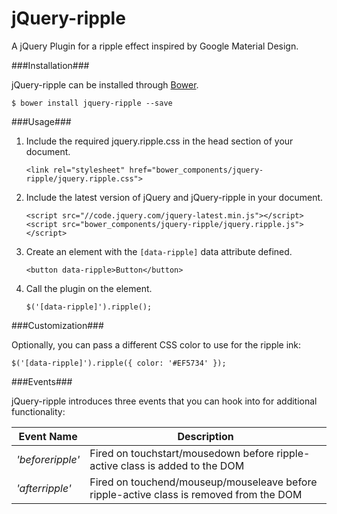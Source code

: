 jQuery-ripple
=============

A jQuery Plugin for a ripple effect inspired by Google Material Design.

###Installation###

jQuery-ripple can be installed through [Bower](http://bower.io/).

    $ bower install jquery-ripple --save

###Usage###

1. Include the required jquery.ripple.css in the head section of your document.

    ```
    <link rel="stylesheet" href="bower_components/jquery-ripple/jquery.ripple.css">
    ```
2. Include the latest version of jQuery and jQuery-ripple in your document.

    ```
    <script src="//code.jquery.com/jquery-latest.min.js"></script>
    <script src="bower_components/jquery-ripple/jquery.ripple.js"></script>
    ```
3. Create an element with the `[data-ripple]` data attribute defined.

    ```
    <button data-ripple>Button</button>
    ```
4. Call the plugin on the element.

    ```
    $('[data-ripple]').ripple();
    ```

###Customization###

Optionally, you can pass a different CSS color to use for the ripple ink:

```
$('[data-ripple]').ripple({ color: '#EF5734' });
```

###Events###

jQuery-ripple introduces three events that you can hook into for additional functionality:

| Event Name | Description |
|----------------|-----------------------------------------------------------------------------------------------------|
| *'beforeripple'* | Fired on touchstart/mousedown before ripple-active class is added to the DOM |
| *'afterripple'* | Fired on touchend/mouseup/mouseleave before ripple-active class is removed from the DOM |
